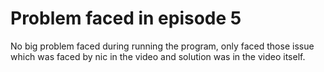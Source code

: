 # Problem faced in episode 5
No big problem faced during running the program, only faced those issue which was faced by nic in the video and solution was in the video itself.